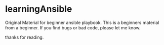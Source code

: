 # learningAnsible
Original Material for beginner ansible playbook.
This is a beginners material from a beginner. If you find bugs or bad code, please let me know.

thanks for reading. 
